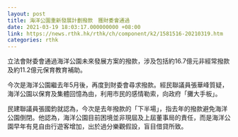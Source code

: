 ```yaml
---
layout: post
title: 海洋公園重新發展計劃撥款　獲財委會通過
date: 2021-03-19 18:03:17.000000000 +08:00
link: https://news.rthk.hk/rthk/ch/component/k2/1581516-20210319.htm
categories: rthk
---
```


立法會財委會通過海洋公園未來發展方案的撥款，涉及包括約16.7億元非經常撥款及約11.2億元保育教育補助。

今次是海洋公園繼去年5月後，再度到財委會尋求撥款。經民聯議員張華峰質疑，海洋公園以保育及集體回憶為由，利用市民的感情勒索，向政府「攤大手板」。

民建聯議員張國鈞就認為，今次是去年撥款的「下半場」，指去年的撥款避免海洋公園倒閉。他認為，海洋公園目前困境並非現屆及上屆董事局的責任，而是海洋公園早年有見自由行遊客增加，出於過分樂觀假設，盲目借貸所致。
